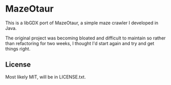 # MazeOtaur #

This is a libGDX port of MazeOtaur, a simple maze crawler I developed in Java.

The original project was becoming bloated and difficult to maintain so rather
than refactoring for two weeks, I thought I'd start again and try and get 
things right.

## License ##

Most likely MIT, will be in LICENSE.txt.
